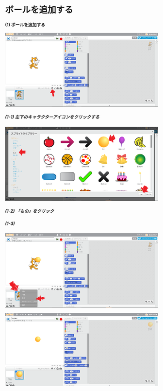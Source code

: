 # ボールを追加する

#### (1) ボールを追加する 
![](create_ball_001b.png)
##### (1-1) 左下のキャラクターアイコンをクリックする

![](create_ball_002a.png)
##### (1-2) 「もの」をクリック
##### (1-3) 

![](create_ball_003a.png)

![](create_ball_004a.png)